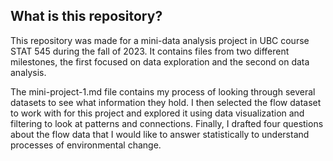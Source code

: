 ## What is this repository?
This repository was made for a mini-data analysis project in UBC course STAT 545 during the fall of 2023. It contains files from two different milestones, the first focused on data exploration and the second on data analysis. 

The mini-project-1.md file contains my process of looking through several datasets to see what information they hold. I then selected the flow dataset to work with for this project and explored it using data visualization and filtering to look at patterns and connections. Finally, I drafted four questions about the flow data that I would like to answer statistically to understand processes of environmental change. 
